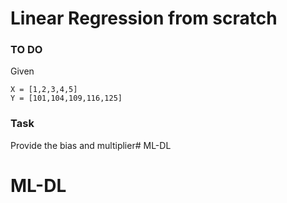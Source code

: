# Linear Regression from scratch

### TO DO

Given 

```
X = [1,2,3,4,5]
Y = [101,104,109,116,125]
```
### Task 

Provide the bias and multiplier# ML-DL
# ML-DL



